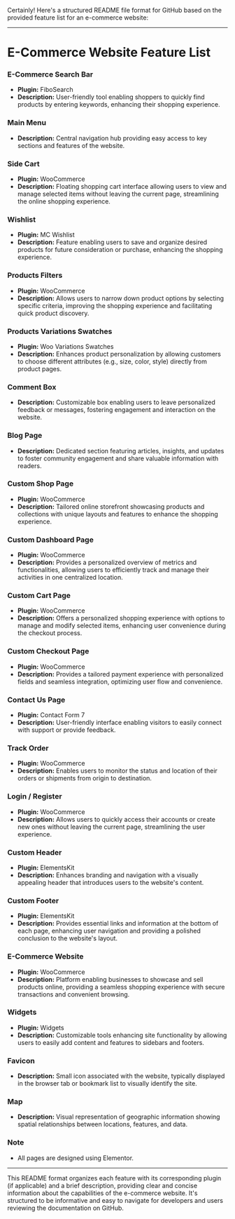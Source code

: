 Certainly! Here's a structured README file format for GitHub based on the provided feature list for an e-commerce website:

---

# E-Commerce Website Feature List

### E-Commerce Search Bar
- **Plugin:** FiboSearch
- **Description:** User-friendly tool enabling shoppers to quickly find products by entering keywords, enhancing their shopping experience.

### Main Menu
- **Description:** Central navigation hub providing easy access to key sections and features of the website.

### Side Cart
- **Plugin:** WooCommerce
- **Description:** Floating shopping cart interface allowing users to view and manage selected items without leaving the current page, streamlining the online shopping experience.

### Wishlist
- **Plugin:** MC Wishlist
- **Description:** Feature enabling users to save and organize desired products for future consideration or purchase, enhancing the shopping experience.

### Products Filters
- **Plugin:** WooCommerce
- **Description:** Allows users to narrow down product options by selecting specific criteria, improving the shopping experience and facilitating quick product discovery.

### Products Variations Swatches
- **Plugin:** Woo Variations Swatches
- **Description:** Enhances product personalization by allowing customers to choose different attributes (e.g., size, color, style) directly from product pages.

### Comment Box
- **Description:** Customizable box enabling users to leave personalized feedback or messages, fostering engagement and interaction on the website.

### Blog Page
- **Description:** Dedicated section featuring articles, insights, and updates to foster community engagement and share valuable information with readers.

### Custom Shop Page
- **Plugin:** WooCommerce
- **Description:** Tailored online storefront showcasing products and collections with unique layouts and features to enhance the shopping experience.

### Custom Dashboard Page
- **Plugin:** WooCommerce
- **Description:** Provides a personalized overview of metrics and functionalities, allowing users to efficiently track and manage their activities in one centralized location.

### Custom Cart Page
- **Plugin:** WooCommerce
- **Description:** Offers a personalized shopping experience with options to manage and modify selected items, enhancing user convenience during the checkout process.

### Custom Checkout Page
- **Plugin:** WooCommerce
- **Description:** Provides a tailored payment experience with personalized fields and seamless integration, optimizing user flow and convenience.

### Contact Us Page
- **Plugin:** Contact Form 7
- **Description:** User-friendly interface enabling visitors to easily connect with support or provide feedback.

### Track Order
- **Plugin:** WooCommerce
- **Description:** Enables users to monitor the status and location of their orders or shipments from origin to destination.

### Login / Register
- **Plugin:** WooCommerce
- **Description:** Allows users to quickly access their accounts or create new ones without leaving the current page, streamlining the user experience.

### Custom Header
- **Plugin:** ElementsKit
- **Description:** Enhances branding and navigation with a visually appealing header that introduces users to the website's content.

### Custom Footer
- **Plugin:** ElementsKit
- **Description:** Provides essential links and information at the bottom of each page, enhancing user navigation and providing a polished conclusion to the website's layout.

### E-Commerce Website
- **Plugin:** WooCommerce
- **Description:** Platform enabling businesses to showcase and sell products online, providing a seamless shopping experience with secure transactions and convenient browsing.

### Widgets
- **Plugin:** Widgets
- **Description:** Customizable tools enhancing site functionality by allowing users to easily add content and features to sidebars and footers.

### Favicon
- **Description:** Small icon associated with the website, typically displayed in the browser tab or bookmark list to visually identify the site.

### Map
- **Description:** Visual representation of geographic information showing spatial relationships between locations, features, and data.

### Note
- All pages are designed using Elementor.

---

This README format organizes each feature with its corresponding plugin (if applicable) and a brief description, providing clear and concise information about the capabilities of the e-commerce website. It's structured to be informative and easy to navigate for developers and users reviewing the documentation on GitHub.
